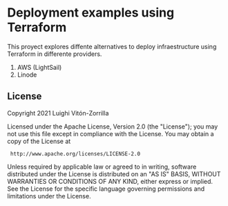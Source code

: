 # Deployment examples using Terraform

This proyect explores diffente alternatives to deploy infraestructure using
Terraform in differente providers.

1. AWS (LightSail)
2. Linode 

## License

Copyright 2021 Luighi Vitón-Zorrilla

Licensed under the Apache License, Version 2.0 (the "License");
you may not use this file except in compliance with the License.
You may obtain a copy of the License at

	 http://www.apache.org/licenses/LICENSE-2.0

Unless required by applicable law or agreed to in writing, software
distributed under the License is distributed on an "AS IS" BASIS,
WITHOUT WARRANTIES OR CONDITIONS OF ANY KIND, either express or implied.
See the License for the specific language governing permissions and
limitations under the License.
